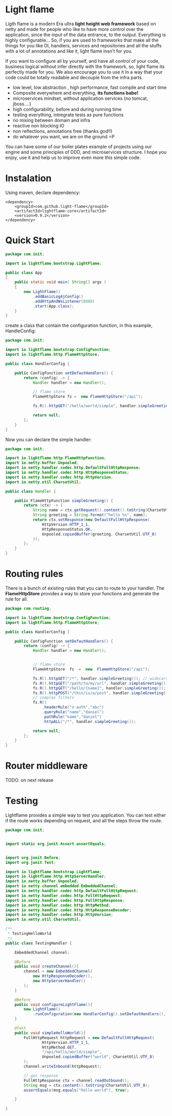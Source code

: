 # Light flame

Ligth flame is a modern Era ultra **light height web framework** based on netty and made for people who like to have more control over the application, since the input of the data entrance, to the output. Everything is highly configurable... So, if you are used to frameworks that make all the things for you like DI, handlers, services and repositories and all the stuffs with a lot of annotations and like it, light flame insn't for you.

If you want to configure all by yourself, and have all control of your code, business logical without infer directly with the framework, so, light flame its perfectly made for you. We also encourage you to use it In a way that your code could be totally readable and decouple from the infra parts.


- low level, low abstraction , high performance, fast compile and start time
- Composite everywhere and everything, **its functions babe!**
- microservices mindset, without application services (no tomcat, jboss....)
- high configurability, before and during running time
- testing everything, intregrate tests as pure functions
- no mixing between domain and infra
- reactive non blocking IO
- non reflections, annotations free (thanks god!!)
- do whatever you want, we are on the ground =P

 
You can have some of our boiler plates example of projects using our engine and some principles of DDD, and microservices structure. I hope you enjoy, use it and help us to improve even more this simple code.

# Instalation

Using maven, declare dependency:
```maven
<dependency>
	<groupId>com.github.light-flame</groupId>
	<artifactId>lightflame-core</artifactId>
	<version>0.9.2</version>
</dependency>
```

# Quick Start


```java
package com.init;

import io.lightflame.bootstrap.LightFlame;

public class App 
{
    public static void main( String[] args )
    {
        new LightFlame()
            .addBasicLog4jConfig()
            .addHttpAndWsListener(8080)
            .start(App.class);
    }
}

```

create a class that contain the configuration function, in this example, HandleConfig:
```java
package com.init;

import io.lightflame.bootstrap.ConfigFunction;
import io.lightflame.http.FlameHttpStore;

public class HandlerConfig {

    public ConfigFunction setDefautHandlers() {
        return (config) -> {
            Handler handler = new Handler();

            // flame store
            FlameHttpStore fs =  new FlameHttpStore("/api");

            fs.R().httpGET("/hello/world/simple", handler.simpleGreeting());

            return null;
        };
    }
}
```
Now you can declare the simple handler:
```java
package com.init;

import io.lightflame.http.FlameHttpFunction;
import io.netty.buffer.Unpooled;
import io.netty.handler.codec.http.DefaultFullHttpResponse;
import io.netty.handler.codec.http.HttpResponseStatus;
import io.netty.handler.codec.http.HttpVersion;
import io.netty.util.CharsetUtil;

public class Handler {

    public FlameHttpFunction simpleGreeting() {
        return (ctx) -> {
            String name = ctx.getRequest().content().toString(CharsetUtil.UTF_8);
            String greeting = String.format("hello %s", name);
            return ctx.setResponse(new DefaultFullHttpResponse(
                HttpVersion.HTTP_1_1,
                HttpResponseStatus.OK, 
                Unpooled.copiedBuffer(greeting, CharsetUtil.UTF_8)
            ));
        };
    }
}
```

# Routing rules

There is a bunch of existing rules that you can to route to your handler. The **FlameHttpStore** provides a way to store your functions and generate the rule for all.

```java
package com.routing;

import io.lightflame.bootstrap.ConfigFunction;
import io.lightflame.http.FlameHttpStore;

public class HandlerConfig {

    public ConfigFunction setDefautHandlers() {
        return (config) -> {
            Handler handler = new Handler();


            // flame store
            FlameHttpStore  fs  =  new  FlameHttpStore("/api");

            fs.R().httpGET("/*", handler.simpleGreeting()); // widecard route
            fs.R().httpGET("/path/to/my/url", handler.simpleGreeting());
            fs.R().httpGET("/hello/{name}", handler.simpleGreeting()); // dynamic route
            fs.R().httpPOST("/this/is/a/post", handler.simpleGreeting());
            // complex filters
            fs.R()
                .headerRule("x-auth","abc")
                .queryRule("name","daniel")
                .pathRule("name","daniel")
                .httpALL("/*", handler.simpleGreeting());

            return null;
        };
    }
}
```

# Router middleware
TODO: on next release

# Testing

Lightflame provides a simple way to test you application. You can test either if the route works depending on request, and all the steps throw the route.  

```java
package com.init;


import static org.junit.Assert.assertEquals;


import org.junit.Before;
import org.junit.Test;

import io.lightflame.bootstrap.LightFlame;
import io.lightflame.http.HttpServerHandler;
import io.netty.buffer.Unpooled;
import io.netty.channel.embedded.EmbeddedChannel;
import io.netty.handler.codec.http.DefaultFullHttpRequest;
import io.netty.handler.codec.http.FullHttpRequest;
import io.netty.handler.codec.http.FullHttpResponse;
import io.netty.handler.codec.http.HttpMethod;
import io.netty.handler.codec.http.HttpResponseDecoder;
import io.netty.handler.codec.http.HttpVersion;
import io.netty.util.CharsetUtil;

/**
 * TestingHelloWorld
 */
public class TestingHandler {

    EmbeddedChannel channel;

    @Before
    public void createChannel(){
        channel = new EmbeddedChannel(
            new HttpResponseDecoder(), 
            new HttpServerHandler()
        );
    }

    @Before
    public void configureLightFlame(){
        new LightFlame()
            .runConfiguration(new HandlerConfig().setDefautHandlers(), null);
    }

    @Test
    public void simpleHelloWorld(){
        FullHttpRequest httpRequest = new DefaultFullHttpRequest(
                HttpVersion.HTTP_1_1, 
                HttpMethod.GET, 
                "/api/hello/world/simple",
                Unpooled.copiedBuffer("world", CharsetUtil.UTF_8)
        );
        channel.writeInbound(httpRequest);

        // get response
        FullHttpResponse ctx = channel.readOutbound();
        String msg = ctx.content().toString(CharsetUtil.UTF_8);
        assertEquals(msg.equals("hello world"), true);

    }

}
```
